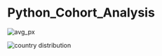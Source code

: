 # Python_Cohort_Analysis



![avg_px](https://user-images.githubusercontent.com/47668423/110114045-4c24d680-7db4-11eb-9ebf-c2ba661c3051.png)


![country distribution](https://user-images.githubusercontent.com/47668423/110113955-2f889e80-7db4-11eb-91c9-aac5fc2aa1e1.png)

